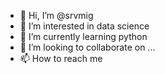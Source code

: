 - 👋 Hi, I’m @srvmig
- 👀 I’m interested in data science
- 🌱 I’m currently learning python
- 💞️ I’m looking to collaborate on ...
- 📫 How to reach me 

<!---
srvmig/srvmig is a ✨ special ✨ repository because its `README.md` (this file) appears on your GitHub profile.
You can click the Preview link to take a look at your changes.
--->

